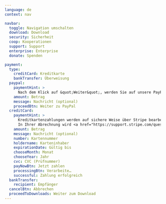 ```yaml
---
language: de
context: nav

navbar:
  toggle: Navigation umschalten
  download: Download
  security: Sicherheit
  coop: Kooperationen
  support: Support
  enterprise: Enterprise
  donate: Spenden

payment:
  type:
    creditCard: Kreditkarte
    bankTransfer: Überweisung
  paypal:
    paymentHint: >
      Nach dem Klick auf &quot;Weiter&quot;, werden Sie auf unsere PayPal-Seite geleitet.
    amount: Betrag
    message: Nachricht (optional)
    proceedBtn: Weiter zu PayPal
  creditCard:
    paymentHint: >
      Kreditkartenzahlungen werden auf sichere Weise über Stripe bearbeitet. Dabei sind weder Ihre Kartennummer noch der CVC durch uns einsehbar.
      In Ihrer Abrechnung wird <a href="https://support.stripe.com/questions/i-have-a-charge-on-my-card-from-stripe-but-i-m-not-a-stripe-user" target="_blank">eine Buchung von Stripe</a> enthalten sein.
    amount: Betrag
    message: Nachricht (optional)
    number: Kartennummer
    holdername: Karteninhaber
    expirationDate: Gültig bis
    chooseMonth: Monat
    chooseYear: Jahr
    cvc: CVC (Prüfnummer)
    payNowBtn: Jetzt zahlen
    processingBtn: Verarbeite…
    successful: Zahlung erfolgreich
  bankTransfer:
    recipient: Empfänger
  cancelBtn: Abbrechen
  proceedToDownloads: Weiter zum Download
---
```

